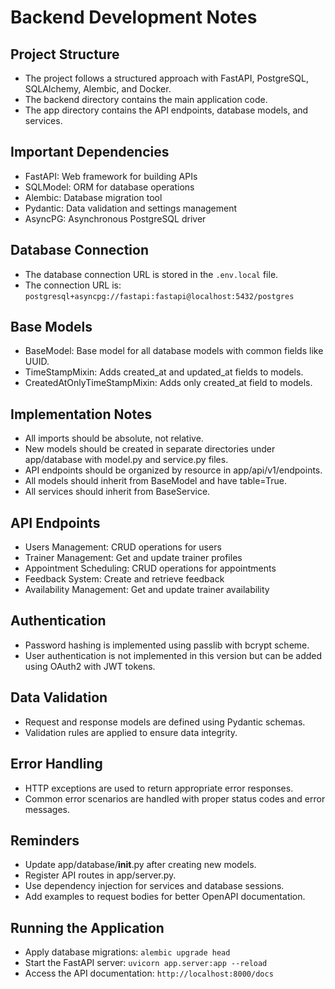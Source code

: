 # Backend Development Notes

## Project Structure
- The project follows a structured approach with FastAPI, PostgreSQL, SQLAlchemy, Alembic, and Docker.
- The backend directory contains the main application code.
- The app directory contains the API endpoints, database models, and services.

## Important Dependencies
- FastAPI: Web framework for building APIs
- SQLModel: ORM for database operations
- Alembic: Database migration tool
- Pydantic: Data validation and settings management
- AsyncPG: Asynchronous PostgreSQL driver

## Database Connection
- The database connection URL is stored in the `.env.local` file.
- The connection URL is: `postgresql+asyncpg://fastapi:fastapi@localhost:5432/postgres`

## Base Models
- BaseModel: Base model for all database models with common fields like UUID.
- TimeStampMixin: Adds created_at and updated_at fields to models.
- CreatedAtOnlyTimeStampMixin: Adds only created_at field to models.

## Implementation Notes
- All imports should be absolute, not relative.
- New models should be created in separate directories under app/database with model.py and service.py files.
- API endpoints should be organized by resource in app/api/v1/endpoints.
- All models should inherit from BaseModel and have table=True.
- All services should inherit from BaseService.

## API Endpoints
- Users Management: CRUD operations for users
- Trainer Management: Get and update trainer profiles
- Appointment Scheduling: CRUD operations for appointments
- Feedback System: Create and retrieve feedback
- Availability Management: Get and update trainer availability

## Authentication
- Password hashing is implemented using passlib with bcrypt scheme.
- User authentication is not implemented in this version but can be added using OAuth2 with JWT tokens.

## Data Validation
- Request and response models are defined using Pydantic schemas.
- Validation rules are applied to ensure data integrity.

## Error Handling
- HTTP exceptions are used to return appropriate error responses.
- Common error scenarios are handled with proper status codes and error messages.

## Reminders
- Update app/database/__init__.py after creating new models.
- Register API routes in app/server.py.
- Use dependency injection for services and database sessions.
- Add examples to request bodies for better OpenAPI documentation.

## Running the Application
- Apply database migrations: `alembic upgrade head`
- Start the FastAPI server: `uvicorn app.server:app --reload`
- Access the API documentation: `http://localhost:8000/docs`
